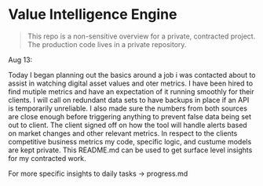 # Value Intelligence Engine

> This repo is a non-sensitive overview for a private, contracted project.  
> The production code lives in a private repository.





Aug 13:

Today I began planning out the basics around a job i was contacted about to assist in watching digital asset values and oter metrics. I have been hired to find mutiple metrics and have an expectation of it running smoothly for their clients. I will call on redundant data sets to have backups in place if an API is temporarily unreliable. I also made sure the numbers from both sources are close enough before triggering anything to prevent false data being set out to client. The client signed off on how the tool will handle alerts based on market changes and other relevant metrics. In respect to the clients competitive business metrics my code, specific logic, and custume models are kept private. This README.md can be used to get surface level insights for my contracted work.

For more specific insights to daily tasks -> progress.md

